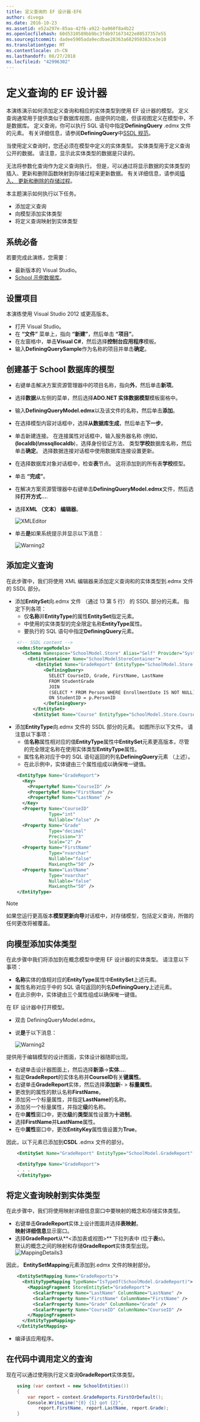 ```yaml
---
title: 定义查询的 EF 设计器-EF6
author: divega
ms.date: 2016-10-23
ms.assetid: e52a297e-85aa-42f6-a922-ba960f8a4b22
ms.openlocfilehash: 60d5310589bb9bc3fdb971673422e80537357e55
ms.sourcegitcommit: dadee5905ada9ecdbae28363a682950383ce3e10
ms.translationtype: MT
ms.contentlocale: zh-CN
ms.lasthandoff: 08/27/2018
ms.locfileid: "42996302"
---
```

# <a name="defining-query---ef-designer"></a>定义查询的 EF 设计器
本演练演示如何添加定义查询和相应的实体类型到使用 EF 设计器的模型。 定义查询通常用于提供类似于数据库视图，由提供的功能，但该视图定义在模型中，不是数据库。 定义查询，你可以执行 SQL 语句中指定**DefiningQuery** .edmx 文件的元素。 有关详细信息，请参阅**DefiningQuery**中[SSDL 规范](~/ef6/modeling/designer/advanced/edmx/ssdl-spec.md)。

当使用定义查询时，您还必须在模型中定义的实体类型。 实体类型用于定义查询公开的数据。 请注意，显示此实体类型的数据是只读的。

无法将参数化查询作为定义查询执行。 但是，可以通过将显示数据的实体类型的插入、更新和删除函数映射到存储过程来更新数据。 有关详细信息，请参阅[插入、 更新和删除的存储过程](~/ef6/modeling/designer/stored-procedures/cud.md)。

本主题演示如何执行以下任务。

-   添加定义查询
-   向模型添加实体类型
-   将定义查询映射到实体类型

## <a name="prerequisites"></a>系统必备

若要完成此演练，您需要：

- 最新版本的 Visual Studio。
- [School 示例数据库](~/ef6/resources/school-database.md)。

## <a name="set-up-the-project"></a>设置项目

本演练使用 Visual Studio 2012 或更高版本。

-   打开 Visual Studio。
-   在 **“文件”** 菜单上，指向 **“新建”**，然后单击 **“项目”**。
-   在左窗格中，单击**Visual C\#**，然后选择**控制台应用程序**模板。
-   输入**DefiningQuerySample**作为名称的项目并单击**确定**。

 

## <a name="create-a-model-based-on-the-school-database"></a>创建基于 School 数据库的模型

-   右键单击解决方案资源管理器中的项目名称，指向**外**，然后单击**新项**。
-   选择**数据**从左侧的菜单，然后选择**ADO.NET 实体数据模型**模板窗格中。
-   输入**DefiningQueryModel.edmx**以及该文件的名称，然后单击**添加**。
-   在选择模型内容对话框中，选择**从数据库生成**，然后单击**下一步**。
-   单击新建连接。 在连接属性对话框中，输入服务器名称 (例如， **(localdb)\\mssqllocaldb**)，选择身份验证方法、 类型**学校**数据库名称，然后单击**确定**。
    选择数据连接对话框中使用数据库连接设置更新。
-   在选择数据库对象对话框中，检查**表**节点。 这将添加到的所有表**学校**模型。
-   单击 **“完成”**。
-   在解决方案资源管理器中右键单击**DefiningQueryModel.edmx**文件，然后选择**打开方式...**.
-   选择**XML （文本） 编辑器**。

    ![XMLEditor](~/ef6/media/xmleditor.png)

-   单击**是**如果系统提示并显示以下消息：

    ![Warning2](~/ef6/media/warning2.png)

 

## <a name="add-a-defining-query"></a>添加定义查询

在此步骤中，我们将使用 XML 编辑器来添加定义查询和的实体类型到.edmx 文件的 SSDL 部分。 

-   添加**EntitySet**向.edmx 文件 （通过 13 第 5 行） 的 SSDL 部分的元素。 指定下列各项：
    -   仅**名称**并**EntityType**的属性**EntitySet**指定元素。
    -   中使用的实体类型的完全限定名称**EntityType**属性。
    -   要执行的 SQL 语句中指定**DefiningQuery**元素。

``` xml
    <!-- SSDL content -->
    <edmx:StorageModels>
      <Schema Namespace="SchoolModel.Store" Alias="Self" Provider="System.Data.SqlClient" ProviderManifestToken="2008" xmlns:store="http://schemas.microsoft.com/ado/2007/12/edm/EntityStoreSchemaGenerator" xmlns="http://schemas.microsoft.com/ado/2009/11/edm/ssdl">
        <EntityContainer Name="SchoolModelStoreContainer">
           <EntitySet Name="GradeReport" EntityType="SchoolModel.Store.GradeReport">
              <DefiningQuery>
                SELECT CourseID, Grade, FirstName, LastName
                FROM StudentGrade
                JOIN
                (SELECT * FROM Person WHERE EnrollmentDate IS NOT NULL) AS p
                ON StudentID = p.PersonID
              </DefiningQuery>
          </EntitySet>
          <EntitySet Name="Course" EntityType="SchoolModel.Store.Course" store:Type="Tables" Schema="dbo" />
```

-   添加**EntityType**向.edmx 文件的 SSDL 部分的元素。 如图所示以下文件。 请注意以下事项：
    -   值**名称**属性相对应的值**EntityType**属性中**EntitySet**元素更高版本，尽管的完全限定名称在使用实体类型**EntityType**属性。
    -   属性名称对应于中的 SQL 语句返回的列名**DefiningQuery**元素 （上述）。
    -   在此示例中，实体键由三个属性组成以确保唯一键值。

``` xml
    <EntityType Name="GradeReport">
      <Key>
        <PropertyRef Name="CourseID" />
        <PropertyRef Name="FirstName" />
        <PropertyRef Name="LastName" />
      </Key>
      <Property Name="CourseID"
                Type="int"
                Nullable="false" />
      <Property Name="Grade"
                Type="decimal"
                Precision="3"
                Scale="2" />
      <Property Name="FirstName"
                Type="nvarchar"
                Nullable="false"
                MaxLength="50" />
      <Property Name="LastName"
                Type="nvarchar"
                Nullable="false"
                MaxLength="50" />
    </EntityType>
```

>[!NOTE]
> 如果您运行更高版本**模型更新向导**对话框中，对存储模型，包括定义查询，所做的任何更改将被覆盖。

 

## <a name="add-an-entity-type-to-the-model"></a>向模型添加实体类型

在此步骤中我们将添加到在概念模型中使用 EF 设计器的实体类型。  请注意以下事项：

-   **名称**实体的值相对应的**EntityType**属性中**EntitySet**上述元素。
-   属性名称对应于中的 SQL 语句返回的列名**DefiningQuery**上述元素。
-   在此示例中，实体键由三个属性组成以确保唯一键值。

在 EF 设计器中打开模型。

-   双击 DefiningQueryModel.edmx。
-   说**是**于以下消息：

    ![Warning2](~/ef6/media/warning2.png)

 

提供用于编辑模型的设计图面，实体设计器随即出现。

-   右键单击设计器图面上，然后选择**新添**-&gt;**实体...**.
-   指定**GradeReport**的实体名称并**CourseID**有关**键属性**。
-   右键单击**GradeReport**实体，然后选择**添加新**- &gt; **标量属性**。
-   更改到的属性的默认名称**FirstName**。
-   添加另一个标量属性，并指定**LastName**的名称。
-   添加另一个标量属性，并指定**级**的名称。
-   在中**属性**窗口中，更改**级**的**类型**属性设置为**十进制**。
-   选择**FirstName**并**LastName**属性。
-   在中**属性**窗口中，更改**EntityKey**属性值设置为**True**。

因此，以下元素已添加到**CSDL** .edmx 文件的部分。

``` xml
    <EntitySet Name="GradeReport" EntityType="SchoolModel.GradeReport" />

    <EntityType Name="GradeReport">
    . . .
    </EntityType>
```

 

## <a name="map-the-defining-query-to-the-entity-type"></a>将定义查询映射到实体类型

在此步骤中，我们将使用映射详细信息窗口中要映射的概念和存储实体类型。

-   右键单击**GradeReport**实体上设计图面并选择**表映射**。  
    **映射详细信息**显示窗口。
-   选择**GradeReport**从**&lt;添加表或视图&gt;** 下拉列表中 (位于**表**s)。  
    默认的概念之间的映射和存储**GradeReport**实体类型出现。  
    ![MappingDetails3](~/ef6/media/mappingdetails.png)

因此， **EntitySetMapping**元素添加到.edmx 文件的映射部分。 

``` xml
    <EntitySetMapping Name="GradeReports">
      <EntityTypeMapping TypeName="IsTypeOf(SchoolModel.GradeReport)">
        <MappingFragment StoreEntitySet="GradeReport">
          <ScalarProperty Name="LastName" ColumnName="LastName" />
          <ScalarProperty Name="FirstName" ColumnName="FirstName" />
          <ScalarProperty Name="Grade" ColumnName="Grade" />
          <ScalarProperty Name="CourseID" ColumnName="CourseID" />
        </MappingFragment>
      </EntityTypeMapping>
    </EntitySetMapping>
```

-   编译该应用程序。

 

## <a name="call-the-defining-query-in-your-code"></a>在代码中调用定义的查询

现在可以通过使用执行定义查询**GradeReport**实体类型。 

``` csharp
    using (var context = new SchoolEntities())
    {
        var report = context.GradeReports.FirstOrDefault();
        Console.WriteLine("{0} {1} got {2}",
            report.FirstName, report.LastName, report.Grade);
    }
```
